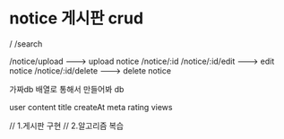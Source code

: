 # notice 게시판 crud

/
/search

/notice/upload ---> upload notice
/notice/:id
/notice/:id/edit ---> edit notice
/notice/:id/delete ---> delete notice

가짜db 배열로 통해서 만들어봐
db

user
content
title
createAt
meta
rating
views

// 1.게시판 구현
// 2.알고리즘 복습
